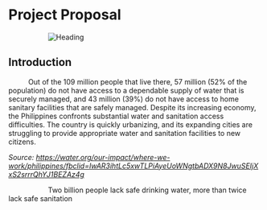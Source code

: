 # Project Proposal

&nbsp;&nbsp;&nbsp;&nbsp;&nbsp;&nbsp;&nbsp;&nbsp;&nbsp;&nbsp;&nbsp;&nbsp;&nbsp;&nbsp;&nbsp;&nbsp;&nbsp;&nbsp;&nbsp;&nbsp;![Heading](https://user-images.githubusercontent.com/113676687/232465639-12887662-1866-4cdd-a3f8-7221966806a6.jpg)

## Introduction 
&nbsp;&nbsp;&nbsp;&nbsp;&nbsp;&nbsp;&nbsp;&nbsp;&nbsp;&nbsp;Out of the 109 million people that live there, 57 million (52% of the
population) do not have access to a dependable supply of water that
is securely managed, and 43 million (39%) do not have access to
home sanitary facilities that are safely managed. Despite its
increasing economy, the Philippines confronts substantial water and
sanitation access difficulties. The country is quickly urbanizing, and
its expanding cities are struggling to provide appropriate water and
sanitation facilities to new citizens.

*Source: https://water.org/our-impact/where-we-work/philippines/fbclid=IwAR3ihtLc5xwTLPiAyeUoWNgtbADX9N8JwuSEIjXxS2srrrQhYJ1BEZAz4g*

&nbsp;&nbsp;&nbsp;&nbsp;&nbsp;&nbsp;&nbsp;&nbsp;&nbsp;&nbsp;&nbsp;&nbsp;&nbsp;&nbsp;&nbsp;&nbsp;&nbsp;&nbsp;&nbsp;&nbsp;Two billion people lack safe drinking water, more than twice lack safe sanitation

